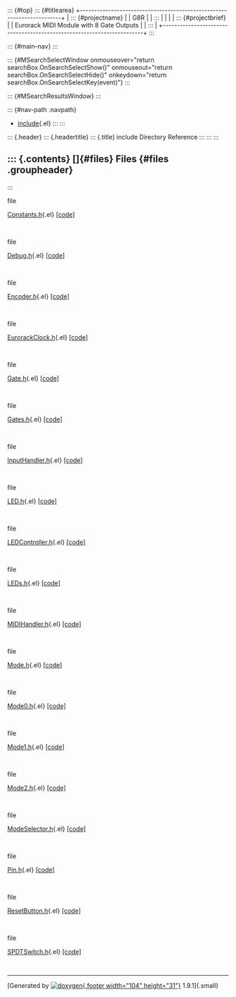 ::: {#top}
::: {#titlearea}
+-----------------------------------------------------------------------+
| ::: {#projectname}                                                    |
| G8R                                                                   |
| :::                                                                   |
|                                                                       |
| ::: {#projectbrief}                                                   |
| Eurorack MIDI Module with 8 Gate Outputs                              |
| :::                                                                   |
+-----------------------------------------------------------------------+
:::

::: {#main-nav}
:::

::: {#MSearchSelectWindow onmouseover="return searchBox.OnSearchSelectShow()" onmouseout="return searchBox.OnSearchSelectHide()" onkeydown="return searchBox.OnSearchSelectKey(event)"}
:::

::: {#MSearchResultsWindow}
:::

::: {#nav-path .navpath}
-   [include](dir_d44c64559bbebec7f509842c48db8b23.html){.el}
:::
:::

::: {.header}
::: {.headertitle}
::: {.title}
include Directory Reference
:::
:::
:::

::: {.contents}
[]{#files} Files {#files .groupheader}
----------------
:::

file  

[Constants.h](Constants_8h.html){.el}
[\[code\]](Constants_8h_source.html)

 

file  

[Debug.h](Debug_8h.html){.el} [\[code\]](Debug_8h_source.html)

 

file  

[Encoder.h](Encoder_8h.html){.el} [\[code\]](Encoder_8h_source.html)

 

file  

[EurorackClock.h](EurorackClock_8h.html){.el}
[\[code\]](EurorackClock_8h_source.html)

 

file  

[Gate.h](Gate_8h.html){.el} [\[code\]](Gate_8h_source.html)

 

file  

[Gates.h](Gates_8h.html){.el} [\[code\]](Gates_8h_source.html)

 

file  

[InputHandler.h](InputHandler_8h.html){.el}
[\[code\]](InputHandler_8h_source.html)

 

file  

[LED.h](LED_8h.html){.el} [\[code\]](LED_8h_source.html)

 

file  

[LEDController.h](LEDController_8h.html){.el}
[\[code\]](LEDController_8h_source.html)

 

file  

[LEDs.h](LEDs_8h.html){.el} [\[code\]](LEDs_8h_source.html)

 

file  

[MIDIHandler.h](MIDIHandler_8h.html){.el}
[\[code\]](MIDIHandler_8h_source.html)

 

file  

[Mode.h](Mode_8h.html){.el} [\[code\]](Mode_8h_source.html)

 

file  

[Mode0.h](Mode0_8h.html){.el} [\[code\]](Mode0_8h_source.html)

 

file  

[Mode1.h](Mode1_8h.html){.el} [\[code\]](Mode1_8h_source.html)

 

file  

[Mode2.h](Mode2_8h.html){.el} [\[code\]](Mode2_8h_source.html)

 

file  

[ModeSelector.h](ModeSelector_8h.html){.el}
[\[code\]](ModeSelector_8h_source.html)

 

file  

[Pin.h](Pin_8h.html){.el} [\[code\]](Pin_8h_source.html)

 

file  

[ResetButton.h](ResetButton_8h.html){.el}
[\[code\]](ResetButton_8h_source.html)

 

file  

[SPDTSwitch.h](SPDTSwitch_8h.html){.el}
[\[code\]](SPDTSwitch_8h_source.html)

 

------------------------------------------------------------------------

[Generated by [![doxygen](doxygen.svg){.footer width="104"
height="31"}](https://www.doxygen.org/index.html) 1.9.1]{.small}
